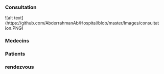 <h3>Consultation</h3>
![alt text](https://github.com/AbderrahmanAb/Hospital/blob/master/Images/consultation.PNG)
<h3>Medecins</h3>

<h3>Patients</h3>

<h3>rendezvous</h3>



